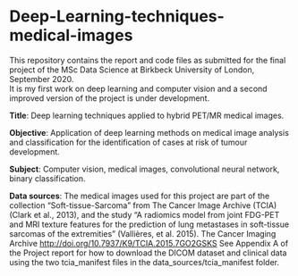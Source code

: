 # Deep-Learning-techniques-medical-images

This repository contains the report and code files as submitted for the final project of the MSc Data Science at Birkbeck University of London, September 2020.<br>
It is my first work on deep learning and computer vision and a second improved version of the project is under development.

<p>
<b>Title</b>: 
  Deep learning techniques applied to hybrid PET/MR medical images.
  
<b>Objective</b>:
  Application of deep learning methods on medical image analysis and classification for the identification of cases at risk of tumour development.
  
<b>Subject</b>: 
  Computer vision, medical images, convolutional neural network, binary classification.
  
<b>Data sources</b>:
  The medical images used for this project are part of the collection “Soft-tissue-Sarcoma” from The Cancer Image Archive (TCIA) (Clark et al., 2013), and the study “A 
radiomics model from joint FDG-PET and MRI texture features for the prediction of lung metastases in soft-tissue sarcomas of the extremities” (Vallières, et al. 2015). The Cancer 
Imaging Archive http://doi.org/10.7937/K9/TCIA.2015.7GO2GSKS 
See Appendix A of the Project report for how to download the DICOM dataset and clinical data using the two tcia_manifest files in the data_sources/tcia_manifest folder.
</p>
